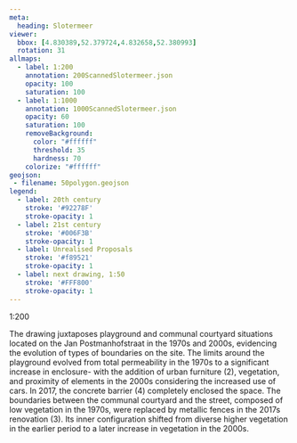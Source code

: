 ```yaml
---
meta:
  heading: Slotermeer
viewer:
  bbox: [4.830389,52.379724,4.832658,52.380993]
  rotation: 31
allmaps:
  - label: 1:200
    annotation: 200ScannedSlotermeer.json
    opacity: 100
    saturation: 100
  - label: 1:1000
    annotation: 1000ScannedSlotermeer.json
    opacity: 60
    saturation: 100
    removeBackground:
      color: "#ffffff"
      threshold: 35
      hardness: 70
    colorize: "#ffffff"
geojson:
 - filename: 50polygon.geojson
legend:
  - label: 20th century
    stroke: '#92278F'
    stroke-opacity: 1
  - label: 21st century
    stroke: '#006F3B'
    stroke-opacity: 1
  - label: Unrealised Proposals
    stroke: '#f89521'
    stroke-opacity: 1
  - label: next drawing, 1:50
    stroke: '#FFF800'
    stroke-opacity: 1
---
```

1:200

The drawing juxtaposes playground and communal courtyard situations located on the Jan Postmanhofstraat in the 1970s and 2000s, evidencing the evolution of types of boundaries on the site. The limits around the playground evolved from total permeability in the 1970s to a significant increase in enclosure- with the addition of urban furniture (2), vegetation, and proximity of elements in the 2000s considering the increased use of cars. In 2017, the concrete barrier (4) completely enclosed the space. The boundaries between the communal courtyard and the street, composed of low vegetation in the 1970s, were replaced by metallic fences in the 2017s renovation (3). Its inner configuration shifted from diverse higher vegetation in the earlier period to a later increase in vegetation in the 2000s.